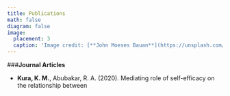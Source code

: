 ```yaml
---
title: Publications
math: false
diagram: false
image:
  placement: 3
  caption: 'Image credit: [**John Moeses Bauan**](https://unsplash.com/photos/OGZtQF8iC0g)'
---
```


###**Journal Articles**

* **Kura, K. M.**, Abubakar, R. A. (2020). Mediating role of self-efficacy on the relationship between
